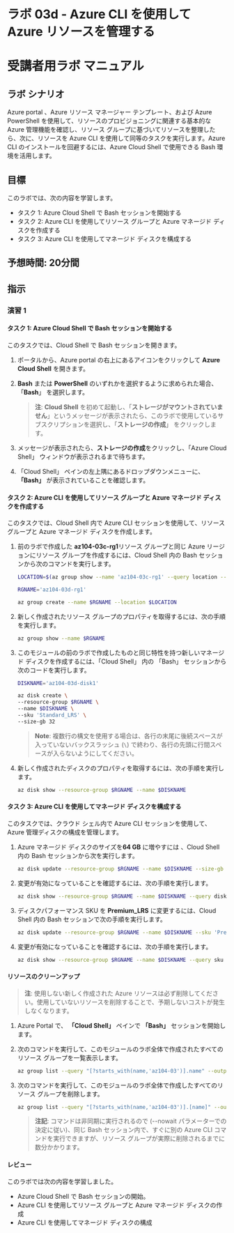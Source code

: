 ﻿---
lab:
    title: '03d - Azure CLI を使用して Azure リソースを管理する'
    module: 'モジュール 03 - Azure 管理'
---

# ラボ 03d - Azure CLI を使用して Azure リソースを管理する
# 受講者用ラボ マニュアル

## ラボ シナリオ

Azure portal 、Azure リソース マネージャー テンプレート、および Azure PowerShell を使用して、リソースのプロビジョニングに関連する基本的な Azure 管理機能を確認し、リソース グループに基づいてリソースを整理したら、次に、リソースを Azure CLI を使用して同等のタスクを実行します。Azure CLI のインストールを回避するには、Azure Cloud Shell で使用できる Bash 環境を活用します。

## 目標

このラボでは、次の内容を学習します。

+ タスク 1: Azure Cloud Shell で Bash セッションを開始する
+ タスク 2: Azure CLI を使用してリソース グループと Azure マネージド ディスクを作成する
+ タスク 3: Azure CLI を使用してマネージド ディスクを構成する

## 予想時間: 20分間

## 指示

### 演習 1

#### タスク 1: Azure Cloud Shell で Bash セッションを開始する

このタスクでは、Cloud Shell で Bash セッションを開きます。 

1. ポータルから、Azure portal の右上にあるアイコンをクリックして **Azure Cloud Shell** を開きます。

1. **Bash** または **PowerShell** のいずれかを選択するように求められた場合、「**Bash**」 を選択します。      

    >**注**: **Cloud Shell** を初めて起動し、「**ストレージがマウントされていません**」というメッセージが表示されたら、このラボで使用しているサブスクリプションを選択し、「**ストレージの作成**」 をクリックします。 

1. メッセージが表示されたら、**ストレージの作成**をクリックし、「Azure Cloud Shell」 ウィンドウが表示されるまで待ちます。 

1. 「Cloud Shell」 ペインの左上隅にあるドロップダウンメニューに、**「Bash」** が表示されていることを確認します。

#### タスク 2: Azure CLI を使用してリソース グループと Azure マネージド ディスクを作成する

このタスクでは、Cloud Shell 内で Azure CLI セッションを使用して、リソース グループと Azure マネージド ディスクを作成します。

1. 前のラボで作成した **az104-03c-rg1**リソース グループと同じ Azure リージョンにリソース グループを作成するには、Cloud Shell 内の Bash セッションから次のコマンドを実行します。 

   ```sh
   LOCATION=$(az group show --name 'az104-03c-rg1' --query location --out tsv)

   RGNAME='az104-03d-rg1'

   az group create --name $RGNAME --location $LOCATION
   ```
1. 新しく作成されたリソース グループのプロパティを取得するには、次の手順を実行します。

   ```sh
   az group show --name $RGNAME
   ```
1. このモジュールの前のラボで作成したものと同じ特性を持つ新しいマネージド ディスクを作成するには、「Cloud Shell」 内の 「Bash」 セッションから次のコードを実行します。

   ```sh
   DISKNAME='az104-03d-disk1'

   az disk create \
   --resource-group $RGNAME \
   --name $DISKNAME \
   --sku 'Standard_LRS' \
   --size-gb 32
   ```
    >**Note**: 複数行の構文を使用する場合は、各行の末尾に後続スペースが入っていないバックスラッシュ (`\`) で終わり、各行の先頭に行間スペースが入らないようにしてください。

1. 新しく作成されたディスクのプロパティを取得するには、次の手順を実行します。

   ```sh
   az disk show --resource-group $RGNAME --name $DISKNAME
   ```

#### タスク 3: Azure CLI を使用してマネージド ディスクを構成する

このタスクでは、クラウド シェル内で Azure CLI セッションを使用して、Azure 管理ディスクの構成を管理します。 

1. Azure マネージド ディスクのサイズを**64 GB** に増やすには 、Cloud Shell 内の Bash セッションから次を実行します。 

   ```sh
   az disk update --resource-group $RGNAME --name $DISKNAME --size-gb 64
   ```

1. 変更が有効になっていることを確認するには、次の手順を実行します。

   ```sh
   az disk show --resource-group $RGNAME --name $DISKNAME --query diskSizeGb
   ```

1. ディスクパフォーマンス SKU を **Premium_LRS** に変更するには、Cloud Shell 内の Bash セッションで次の手順を実行します。 

   ```sh
   az disk update --resource-group $RGNAME --name $DISKNAME --sku 'Premium_LRS'
   ```

1. 変更が有効になっていることを確認するには、次の手順を実行します。

   ```sh
   az disk show --resource-group $RGNAME --name $DISKNAME --query sku
   ```

#### リソースのクリーンアップ

   >**注**: 使用しない新しく作成された Azure リソースは必ず削除してください。使用していないリソースを削除することで、予期しないコストが発生しなくなります。

1. Azure Portal で、 **「Cloud Shell」** ペインで **「Bash」** セッションを開始します。

1. 次のコマンドを実行して、このモジュールのラボ全体で作成されたすべてのリソース グループを一覧表示します。

   ```sh
   az group list --query "[?starts_with(name,'az104-03')].name" --output tsv
   ```

1. 次のコマンドを実行して、このモジュールのラボ全体で作成したすべてのリソース グループを削除します。

   ```sh
   az group list --query "[?starts_with(name,'az104-03')].[name]" --output tsv | xargs -L1 bash -c 'az group delete --name $0 --no-wait --yes'
   ```

    >**注記**: コマンドは非同期に実行されるので (--nowait パラメーターでの決定に従い)、同じ Bash セッション内で、すぐに別の Azure CLI コマンドを実行できますが、リソース グループが実際に削除されるまでに数分かかります。

#### レビュー

このラボでは次の内容を学習しました。

- Azure Cloud Shell で Bash セッションの開始。
- Azure CLI を使用してリソース グループと Azure マネージド ディスクの作成
- Azure CLI を使用してマネージド ディスクの構成